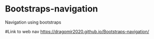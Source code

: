 # Bootstraps-navigation
Navigation using bootstraps

#Link to web nav
https://dragomir2020.github.io/Bootstraps-navigation/
